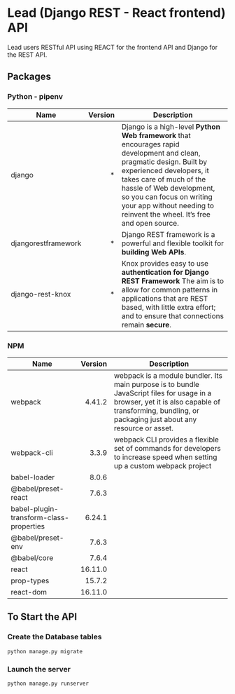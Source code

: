 # Lead (Django REST - React frontend) API

Lead users RESTful API using REACT for the frontend API and Django for the REST API.

## Packages

### Python - pipenv

| Name                | Version | Description                                                                                                                                                                                                                                                                                                    |
| ------------------- | ------: | -------------------------------------------------------------------------------------------------------------------------------------------------------------------------------------------------------------------------------------------------------------------------------------------------------------- |
| django              |       * | Django is a high-level **Python Web framework** that encourages rapid development and clean, pragmatic design. Built by experienced developers, it takes care of much of the hassle of Web development, so you can focus on writing your app without needing to reinvent the wheel. It’s free and open source. |
| djangorestframework |       * | Django REST framework is a powerful and flexible toolkit for **building Web APIs**.                                                                                                                                                                                                                            |
| django-rest-knox    |       * | Knox provides easy to use **authentication for Django REST Framework** The aim is to allow for common patterns in applications that are REST based, with little extra effort; and to ensure that connections remain **secure**.                                                                                |

### NPM

| Name                                    | Version | Description                                                                                                                                                                                          |
| --------------------------------------- | ------: | ---------------------------------------------------------------------------------------------------------------------------------------------------------------------------------------------------- |
| webpack                                 |  4.41.2 | webpack is a module bundler. Its main purpose is to bundle JavaScript files for usage in a browser, yet it is also capable of transforming, bundling, or packaging just about any resource or asset. |
| webpack-cli                             |   3.3.9 | webpack CLI provides a flexible set of commands for developers to increase speed when setting up a custom webpack project                                                                            |
| babel-loader                            |   8.0.6 |                                                                                                                                                                                                      |
| @babel/preset-react                     |   7.6.3 |                                                                                                                                                                                                      |
| babel-plugin-transform-class-properties |  6.24.1 |                                                                                                                                                                                                      |
| @babel/preset-env                       |   7.6.3 |                                                                                                                                                                                                      |
| @babel/core                             |   7.6.4 |                                                                                                                                                                                                      |
| react                                   | 16.11.0 |                                                                                                                                                                                                      |
| prop-types                              |  15.7.2 |                                                                                                                                                                                                      |
| react-dom                               | 16.11.0 |                                                                                                                                                                                                      |

## To Start the API

### Create the Database tables

```nginx
python manage.py migrate
```

### Launch the server

```nginx
python manage.py runserver
```
